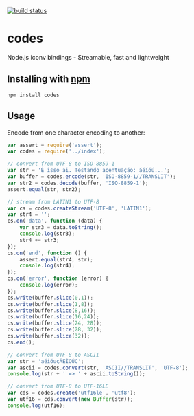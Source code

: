 [![build status](https://secure.travis-ci.org/dinhoabreu/codes.png)](http://travis-ci.org/dinhoabreu/codes)
# codes

Node.js iconv bindings - Streamable, fast and lightweight

## Installing with [npm](http://npmjs.org/)

	npm install codes

## Usage

Encode from one character encoding to another:

```javascript
var assert = require('assert');
var codes = require('../index');

// convert from UTF-8 to ISO-8859-1
var str = 'É isso ai. Testando acentuação: áéíóú...';
var buffer = codes.encode(str, 'ISO-8859-1//TRANSLIT');
var str2 = codes.decode(buffer, 'ISO-8859-1');
assert.equal(str, str2);

// stream from LATIN1 to UTF-8 
var cs = codes.createStream('UTF-8', 'LATIN1');
var str4 = '';
cs.on('data', function (data) {
    var str3 = data.toString();
    console.log(str3);
    str4 += str3;
});
cs.on('end', function () {
    assert.equal(str4, str);
    console.log(str4);
});
cs.on('error', function (error) {
    console.log(error);
});
cs.write(buffer.slice(0,1));
cs.write(buffer.slice(1,8));
cs.write(buffer.slice(8,16));
cs.write(buffer.slice(16,24));
cs.write(buffer.slice(24, 28));
cs.write(buffer.slice(28, 32));
cs.write(buffer.slice(32));
cs.end();

// convert from UTF-8 to ASCII
var str = 'aéióuçÁEÍOÚC';
var ascii = codes.convert(str, 'ASCII//TRANSLIT', 'UTF-8');
console.log(str + ' => ' + ascii.toString());

// convert from UTF-8 to UTF-16LE
var cds = codes.create('utf16le', 'utf8');
var utf16 = cds.convert(new Buffer(str));
console.log(utf16);
```

